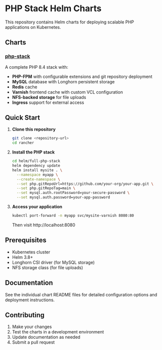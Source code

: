 # PHP Stack Helm Charts

This repository contains Helm charts for deploying scalable PHP applications on Kubernetes.

## Charts

### [php-stack](./helm/full-php-stack/)

A complete PHP 8.4 stack with:
- **PHP-FPM** with configurable extensions and git repository deployment
- **MySQL** database with Longhorn persistent storage
- **Redis** cache
- **Varnish** frontend cache with custom VCL configuration
- **NFS-backed storage** for file uploads
- **Ingress** support for external access

## Quick Start

1. **Clone this repository**
   ```bash
   git clone <repository-url>
   cd rancher
   ```

2. **Install the PHP stack**
   ```bash
   cd helm/full-php-stack
   helm dependency update
   helm install mysite . \
     --namespace myapp \
     --create-namespace \
     --set php.gitRepoUrl=https://github.com/your-org/your-app.git \
     --set php.gitRepoTag=main \
     --set mysql.auth.rootPassword=your-secure-password \
     --set mysql.auth.password=your-app-password
   ```

3. **Access your application**
   ```bash
   kubectl port-forward -n myapp svc/mysite-varnish 8080:80
   ```
   Then visit http://localhost:8080

## Prerequisites

- Kubernetes cluster
- Helm 3.8+
- Longhorn CSI driver (for MySQL storage)
- NFS storage class (for file uploads)

## Documentation

See the individual chart README files for detailed configuration options and deployment instructions.

## Contributing

1. Make your changes
2. Test the charts in a development environment
3. Update documentation as needed
4. Submit a pull request
